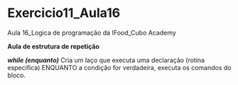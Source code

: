 # Exercicio11_Aula16
Aula 16_Logica de programação da IFood_Cubo Academy

**Aula de estrutura de repetição**

***while (enquanto)***
   Cria um laço que executa uma declaração (rotina especifica) ENQUANTO a condição for verdadeira, executa os comandos do bloco.